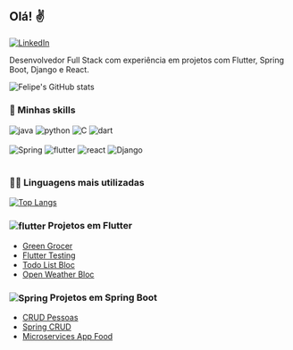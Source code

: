 ## Olá! ✌

[![LinkedIn](https://img.shields.io/badge/LinkedIn-0077B5?style=for-the-badge&logo=linkedin&logoColor=white)](https://www.linkedin.com/in/felipe-hiroshi-5b0596209/)

Desenvolvedor Full Stack com experiência em projetos com Flutter, Spring Boot, Django e React.


![Felipe's GitHub stats](https://github-readme-stats.vercel.app/api?username=FelipeHiroshi13&show_icons=true&theme=dracula)

### 🚀 Minhas skills

<div style="display: inline_block">
  <img align="center" alt="java" src="https://img.shields.io/badge/Java-ED8B00?style=for-the-badge&logo=java&logoColor=white" />
  <img align="center" alt="python" src="https://img.shields.io/badge/Python-3776AB?style=for-the-badge&logo=python&logoColor=white" />
  <img align="center" alt="C" src="https://img.shields.io/badge/C-00599C?style=for-the-badge&logo=c&logoColor=white" />
  <img align="center" alt="dart" src="https://img.shields.io/badge/Dart-0175C2?style=for-the-badge&logo=dart&logoColor=white" />
</div><br/>
<div style="display: inline_block">
  <img align="center" alt="Spring" src="https://img.shields.io/badge/Spring-6DB33F?style=for-the-badge&logo=spring&logoColor=white" />
  <img align="center" alt="flutter" src="https://img.shields.io/badge/Flutter-02569B?style=for-the-badge&logo=flutter&logoColor=white" />
  <img align="center" alt="react" src="https://img.shields.io/badge/React-20232A?style=for-the-badge&logo=react&logoColor=61DAFB" />
  <img align="center" alt="Django" src="https://img.shields.io/badge/Django-092E20?style=for-the-badge&logo=django&logoColor=white" />
</div><br/>

### 👩‍💻 Linguagens mais utilizadas

[![Top Langs](https://github-readme-stats.vercel.app/api/top-langs/?username=FelipeHiroshi13&layout=compact)](https://github.com/FelipeHiroshi13/FelipeHiroshi13)



### <img align="center" alt="flutter" src="https://img.shields.io/badge/Flutter-02569B?style=for-the-badge&logo=flutter&logoColor=white" />  Projetos em Flutter  



- [Green Grocer](https://github.com/FelipeHiroshi13/green_grocer)
- [Flutter Testing](https://github.com/FelipeHiroshi13/Flutter_Testing)
- [Todo List Bloc](https://github.com/FelipeHiroshi13/todo_list_bloc)
- [Open Weather Bloc](https://github.com/FelipeHiroshi13/Open_weather_bloc_listener)




### <img align="center" alt="Spring" src="https://img.shields.io/badge/Spring-6DB33F?style=for-the-badge&logo=spring&logoColor=white" />  Projetos em Spring Boot



- [CRUD Pessoas](https://github.com/FelipeHiroshi13/CRUD_pessoas)
- [Spring CRUD](https://github.com/FelipeHiroshi13/spring_crud)
- [Microservices App Food](https://github.com/FelipeHiroshi13/microservices_app_food)
